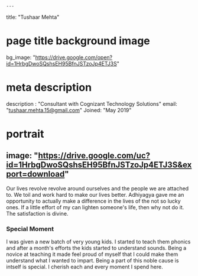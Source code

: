 
    ---
title: "Tushaar Mehta"
# page title background image
bg_image: "https://drive.google.com/open?id=1HrbgDwoSQshsEH95BfnJSTzoJp4ETJ3S"
# meta description
description : "Consultant with Cognizant Technology Solutions"
email: "tushaar.mehta.15@gmail.com"
Joined: "May 2019"
# portrait
image: "https://drive.google.com/uc?id=1HrbgDwoSQshsEH95BfnJSTzoJp4ETJ3S&export=download"
---

Our lives revolve revolve around ourselves and the people we are attached to. We toil and work hard to make our lives better. Adhiyagya gave me an opportunity to actually make a difference in the lives of the not so lucky ones. If a little effort of my can lighten someone's life, then why not do it. The satisfaction is divine.

### Special Moment
I was given a new batch of very young kids. I started to teach them phonics and after a month's efforts the kids started to understand sounds. Being a novice at teaching it made feel proud of myself that I could make them understand what I wanted to impart. 
Being a part of this noble cause is intself is special. I cherish each and every moment I spend here.

